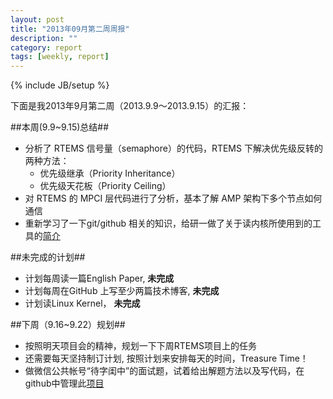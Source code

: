 ```yaml
---
layout: post
title: "2013年09月第二周周报"
description: ""
category: report 
tags: [weekly, report]
---
```

{% include JB/setup %}

下面是我2013年9月第二周（2013.9.9～2013.9.15）的汇报：

##本周(9.9~9.15)总结##
* 分析了 RTEMS 信号量（semaphore）的代码，RTEMS 下解决优先级反转的两种方法：
  * 优先级继承（Priority Inheritance）
  * 优先级天花板（Priority Ceiling）
* 对 RTEMS 的 MPCI 层代码进行了分析，基本了解 AMP 架构下多个节点如何通信
* 重新学习了一下git/github 相关的知识，给研一做了关于读内核所使用到的工具的[简介](https://github.com/eslab2013-ustc/RTFSC_Linux_Kernel/tree/master/2013.9.14_Introduction)

##未完成的计划##
* 计划每周读一篇English Paper,  **未完成** 
* 计划每周在GitHub 上写至少两篇技术博客,  **未完成**
* 计划读Linux Kernel，   **未完成**

##下周（9.16~9.22）规划##
* 按照明天项目会的精神，规划一下下周RTEMS项目上的任务
* 还需要每天坚持制订计划, 按照计划来安排每天的时间，Treasure Time！
* 做微信公共帐号“待字闺中”的面试题，试着给出解题方法以及写代码，在github中管理此[项目](https://github.com/hazirguo/Interview)


